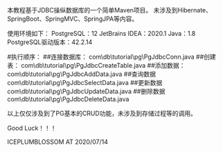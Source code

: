 本教程基于JDBC操纵数据库的一个简单Maven项目。
未涉及到Hibernate、SpringBoot、SpringMVC、SpringJPA等内容。

使用环境如下：
PostgreSQL：12
JetBrains IDEA：2020.1
Java：1.8
PostgreSQL驱动版本：42.2.14

#执行顺序：
##连接数据库：
com\db\tutorial\pg\PgJdbcConn.java
##创建表：
com\db\tutorial\pg\PgJdbcCreateTable.java
##添加数据：
com\db\tutorial\pg\PgJdbcAddData.java
##查询数据
com\db\tutorial\pg\PgJdbcSelectData.java
##更新数据
com\db\tutorial\pg\PgJdbcUpdateData.java
##删除数据
com\db\tutorial\pg\PgJdbcDeleteData.java

以上仅仅涉及到了PG基本的CRUD功能，未涉及到存储过程等的调用。

Good Luck！！！

ICEPLUMBLOSSOM AT 2020/07/14